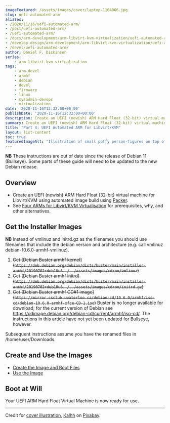 ```yaml
---
imageFeatured: /assets/images/cover/laptop-1104066.jpg
slug: uefi-automated-arm
aliases:
- /2020/11/16/uefi-automated-arm/
- /post/uefi-automated-arm/
- /uefi-automated-arm/
- /docs/arm-development/arm-libvirt-kvm-virtualization/uefi-automated-arm/
- /develop-design/arm-development/arm-libvirt-kvm-virtualization/uefi-automated-arm/
- /devel/uefi-automated-arm/
author: Daniel F. Dickinson
series:
    - arm-libvirt-kvm-virtualization
tags:
    - arm-devel
    - armhf
    - debian
    - devel
    - firmware
    - linux
    - sysadmin-devops
    - virtualization
date: '2020-11-16T12:32:00+00:00'
publishDate: '2020-11-16T12:32:00+00:00'
description: Create an UEFI (newish) ARM Hard Float (32-bit) virtual machine for Libvirt/KVM using automated image build using Packer.
summary: Create an UEFI (newish) ARM Hard Float (32-bit) virtual machine for Libvirt/KVM using automated image build using Packer.
title: "Part 4: UEFI Automated ARM for Libvirt/KVM"
layout: list-content
toc: true
featuredImageAlt: "Illustration of small puffy person-figures on top of a laptop doing 'tug-of-war' with similar figures inside the laptop with binary digits on the laptop screen"
---
```


**NB** These instructions are out of date since the release of Debian 11 (Bullseye). Some parts of these guide will need to be updated to the new Debian release.

## Overview

* Create an UEFI (newish) ARM Hard Float (32-bit) virtual machine for Libvirt/KVM using automated image build using [Packer](https://www.packer.io).
* See [Four ARMs for Libvirt/KVM Virtualisation](../_index.md) for prerequisites, why, and other alternatives.

## Get the Installer Images

**NB** Instead of vmlinuz and initrd.gz as the filenames you should use filenames that include the
debian version and architecture (e.g. call vmlinuz debian-10.6.0-armhf-vmlinuz).

1. ~~Get [Debian Buster armhf kernel]\(``https://deb.debian.org/debian/dists/buster/main/installer-armhf/20190702+deb10u6../../assets/images/cdrom/vmlinuz``)~~
2. ~~Get [Debian Buster armhf initrd]\(``https://deb.debian.org/debian/dists/buster/main/installer-armhf/20190702+deb10u6../../assets/images/cdrom/initrd.gz``)~~
3. ~~Get [Debian Buster armhf CD#1 image]\(``https://mirror.csclub.uwaterloo.ca/debian-cd/10.6.0/armhf/iso-cd/debian-10.6.0-armhf-xfce-CD-1.iso``)~~ Buster is no longer available for download; for the current version of Debian see <https://cdimage.debian.org/debian-cd/current/armhf/iso-cd/>. The instructions in this article have not yet been updated for Bullseye, however.

Subsequent instructions assume you have the renamed files in /home/user/Downloads.

## Create and Use the Images

* [Create the Image and Boot Files](create-image-and-boot-files.md)
* [Use the Image](use-the-image.md)

## Boot at Will

Your UEFI ARM Hard Float Virtual Machine is now ready for use.

----

Credit for [cover illustration](https://pixabay.com/images/id-1104066/), [Kalhh](https://pixabay.com/users/kalhh-86169/) on [Pixabay](https://pixabay.com).
